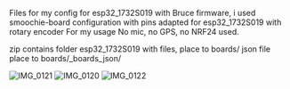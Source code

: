 Files for my config for esp32_1732S019 with Bruce firmware, i used smoochie-board configuration with pins adapted for esp32_1732S019 with rotary encoder
For my usage No mic, no GPS, no NRF24 used.

zip contains folder esp32_1732S019 with files, place to boards/
json file place to boards/_boards_json/


![IMG_0121](https://github.com/user-attachments/assets/fa80bf96-9ce3-489e-8dbd-7436c7b9d8bb)
![IMG_0120](https://github.com/user-attachments/assets/9e18e0a1-1200-4391-af8f-03d1a6865866)
![IMG_0122](https://github.com/user-attachments/assets/194a555c-3fc7-4876-856f-211f2ffafac7)
